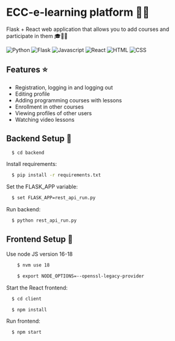 # ECC-e-learning platform 👨‍💻
Flask + React web application that allows you to add courses and participate in them 🎓👨‍🎓

![Python](https://img.shields.io/badge/Python-3776AB?style=for-the-badge&logo=python&logoColor=white)
![Flask](https://img.shields.io/badge/Flask-000000?style=for-the-badge&logo=flask&logoColor=white)
![Javascript](https://img.shields.io/badge/JavaScript-F7DF1E?style=for-the-badge&logo=javascript&logoColor=black)
![React](https://img.shields.io/badge/React-20232A?style=for-the-badge&logo=react&logoColor=61DAFB)
![HTML](https://img.shields.io/badge/HTML5-E34F26?style=for-the-badge&logo=html5&logoColor=white)
![CSS](https://img.shields.io/badge/CSS3-1572B6?style=for-the-badge&logo=css3&logoColor=white)

## Features ⭐

- Registration, logging in and logging out
- Editing profile
- Adding programming courses with lessons
- Enrollment in other courses
- Viewing profiles of other users
- Watching video lessons



## Backend Setup 🚀

```bash
  $ cd backend
```

Install requirements:
```bash
  $ pip install -r requirements.txt
```

Set the FLASK_APP variable:
```bash
  $ set FLASK_APP=rest_api_run.py
```

Run backend:
```bash
  $ python rest_api_run.py
```



## Frontend Setup 🚀

Use node JS version 16-18
```bash
    $ nvm use 18
```
```bash
    $ export NODE_OPTIONS=--openssl-legacy-provider
```


Start the React frontend:
```bash
  $ cd client
```
```bash
  $ npm install
```
Run frontend:
```bash
  $ npm start
```

